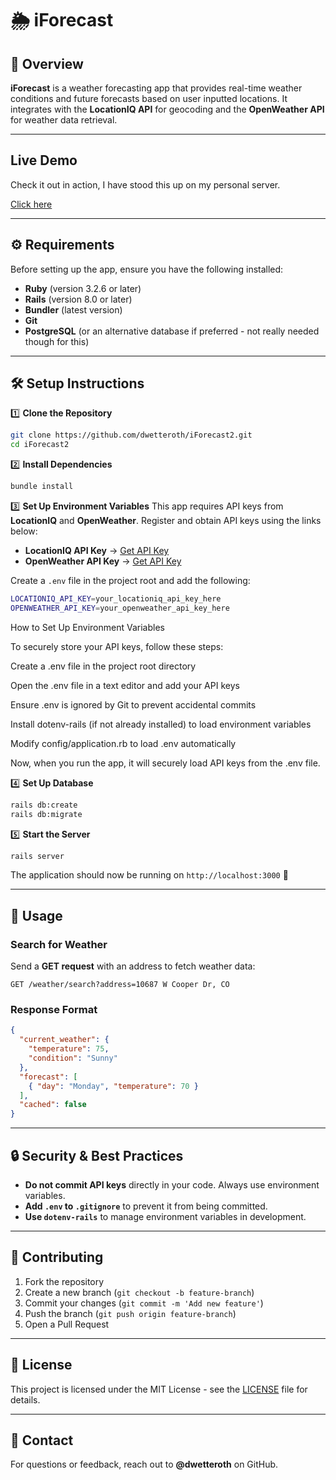 # 🌦️ iForecast

## 📌 Overview
**iForecast** is a weather forecasting app that provides real-time weather conditions and future forecasts based on user inputted locations. It integrates with the **LocationIQ API** for geocoding and the **OpenWeather API** for weather data retrieval.

---

## Live Demo

Check it out in action, I have stood this up on my personal server.

<a href="http://18.209.226.222/weather/show" target="_blank">Click here</a>

---

## ⚙️ Requirements
Before setting up the app, ensure you have the following installed:

- **Ruby** (version 3.2.6 or later)
- **Rails** (version 8.0 or later)
- **Bundler** (latest version)
- **Git**
- **PostgreSQL** (or an alternative database if preferred - not really needed though for this)

---

## 🛠️ Setup Instructions

1️⃣ **Clone the Repository**
```bash
git clone https://github.com/dwetteroth/iForecast2.git
cd iForecast2
```

2️⃣ **Install Dependencies**
```bash
bundle install
```

3️⃣ **Set Up Environment Variables**
This app requires API keys from **LocationIQ** and **OpenWeather**. Register and obtain API keys using the links below:

- **LocationIQ API Key** → [Get API Key](https://locationiq.com/)
- **OpenWeather API Key** → [Get API Key](https://openweathermap.org/api)

Create a `.env` file in the project root and add the following:
```bash
LOCATIONIQ_API_KEY=your_locationiq_api_key_here
OPENWEATHER_API_KEY=your_openweather_api_key_here
```

How to Set Up Environment Variables

To securely store your API keys, follow these steps:

Create a .env file in the project root directory

Open the .env file in a text editor and add your API keys

Ensure .env is ignored by Git to prevent accidental commits

Install dotenv-rails (if not already installed) to load environment variables

Modify config/application.rb to load .env automatically

Now, when you run the app, it will securely load API keys from the .env file.


4️⃣ **Set Up Database**
```bash
rails db:create
rails db:migrate
```

5️⃣ **Start the Server**
```bash
rails server
```

The application should now be running on `http://localhost:3000` 🚀

---

## 📌 Usage
### **Search for Weather**
Send a **GET request** with an address to fetch weather data:
```
GET /weather/search?address=10687 W Cooper Dr, CO
```
### **Response Format**
```json
{
  "current_weather": {
    "temperature": 75,
    "condition": "Sunny"
  },
  "forecast": [
    { "day": "Monday", "temperature": 70 }
  ],
  "cached": false
}
```

---

## 🔒 Security & Best Practices
- **Do not commit API keys** directly in your code. Always use environment variables.
- **Add `.env` to `.gitignore`** to prevent it from being committed.
- **Use `dotenv-rails`** to manage environment variables in development.

---

## 🤝 Contributing
1. Fork the repository
2. Create a new branch (`git checkout -b feature-branch`)
3. Commit your changes (`git commit -m 'Add new feature'`)
4. Push the branch (`git push origin feature-branch`)
5. Open a Pull Request

---

## 📄 License
This project is licensed under the MIT License - see the [LICENSE](LICENSE) file for details.

---

## 📧 Contact
For questions or feedback, reach out to **@dwetteroth** on GitHub.



